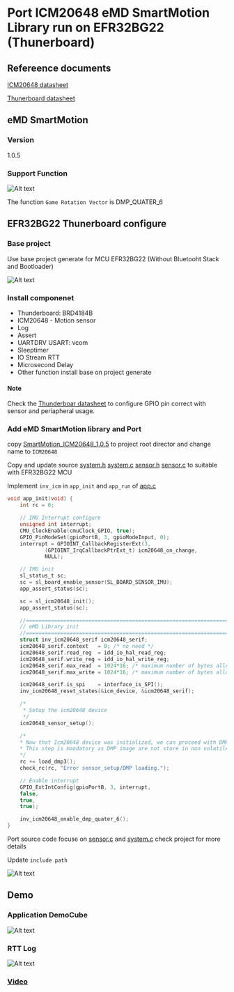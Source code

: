 # Port ICM20648 eMD SmartMotion Library run on EFR32BG22 (Thunerboard)

## Refereence documents
 [ICM20648 datasheet](Docs/DS-000179-ICM-20648-v1.5.pdf)

 [Thunerboard datasheet](Docs/ug415-brd4184a-user-guide.pdf)

 ## eMD SmartMotion

 ### Version

 1.0.5

 ### Support Function

 ![Alt text](Assets/Images/icm20648_function_supported.jpg)

 The function `Game Rotation Vector` is DMP_QUATER_6

## EFR32BG22 Thunerboard configure

### Base project
Use base project generate for MCU EFR32BG22 (Without Bluetooht Stack and Bootloader)

![Alt text](Assets/Images/generate_base_project.jpg)

### Install componenet

- Thunderboard: BRD4184B
- ICM20648 - Motion sensor
- Log
- Assert
- UARTDRV USART: vcom
- Sleeptimer
- IO Stream RTT
- Microsecond Delay
- Other function install base on project generate

#### Note
Check the [Thunderboar datasheet](Docs/ug415-brd4184a-user-guide.pdf) to configure GPIO pin correct with sensor and periapheral usage.


### Add eMD SmartMotion library and Port

copy [SmartMotion_ICM20648_1.0.5](eMD-SmartMotion_ICM20648_1.0.5) to project root director and change name to `ICM20648`

Copy and update source [system.h](eMD-SmartMotion_ICM20648_1.0.5/EMD-App/src/ICM20648/system.h) [system.c](eMD-SmartMotion_ICM20648_1.0.5/EMD-App/src/ICM20648/system.c) [sensor.h](eMD-SmartMotion_ICM20648_1.0.5/EMD-App/src/ICM20648/sensor.h) [sensor.c](eMD-SmartMotion_ICM20648_1.0.5/EMD-App/src/ICM20648/sensor.c) to suitable with EFR32BG22 MCU

Implement `inv_icm` in `app_init` and `app_run` of [app.c](base_project_thunderboard_mcu/app.c)

```c
void app_init(void) {
	int rc = 0;

	// IMU Interrupt configure
	unsigned int interrupt;
	CMU_ClockEnable(cmuClock_GPIO, true);
	GPIO_PinModeSet(gpioPortB, 3, gpioModeInput, 0);
	interrupt = GPIOINT_CallbackRegisterExt(3,
			(GPIOINT_IrqCallbackPtrExt_t) icm20648_on_change,
			NULL);

	// IMU init
	sl_status_t sc;
	sc = sl_board_enable_sensor(SL_BOARD_SENSOR_IMU);
	app_assert_status(sc);

	sc = sl_icm20648_init();
	app_assert_status(sc);

	//========================================================================//
	// eMD Library init
	//========================================================================//
	struct inv_icm20648_serif icm20648_serif;
	icm20648_serif.context   = 0; /* no need */
	icm20648_serif.read_reg  = idd_io_hal_read_reg;
	icm20648_serif.write_reg = idd_io_hal_write_reg;
	icm20648_serif.max_read  = 1024*16; /* maximum number of bytes allowed per serial read */
	icm20648_serif.max_write = 1024*16; /* maximum number of bytes allowed per serial write */

	icm20648_serif.is_spi    = interface_is_SPI();
	inv_icm20648_reset_states(&icm_device, &icm20648_serif);

	/*
	 * Setup the icm20648 device
	 */
	icm20648_sensor_setup();

	/*
	* Now that Icm20648 device was initialized, we can proceed with DMP image loading
	* This step is mandatory as DMP image are not store in non volatile memory
	*/
	rc += load_dmp3();
	check_rc(rc, "Error sensor_setup/DMP loading.");

	// Enable interrupt
	GPIO_ExtIntConfig(gpioPortB, 3, interrupt,
	false,
	true,
	true);

	inv_icm20648_enable_dmp_quater_6();
}
```

Port source code focuse on [sensor.c](base_project_thunderboard_mcu/sensor.c) and [system.c](base_project_thunderboard_mcu/system.c) check project for more details

Update `include path`

![Alt text](Assets/Images/update_include_path.jpg)

## Demo

### Application DemoCube

![Alt text](Assets/Images/DemoApp.jpg)

### RTT Log

![Alt text](Assets/Images/RTT_log.jpg)

### [Video](https://www.youtube.com/watch?v=--8RvOhYURk)


